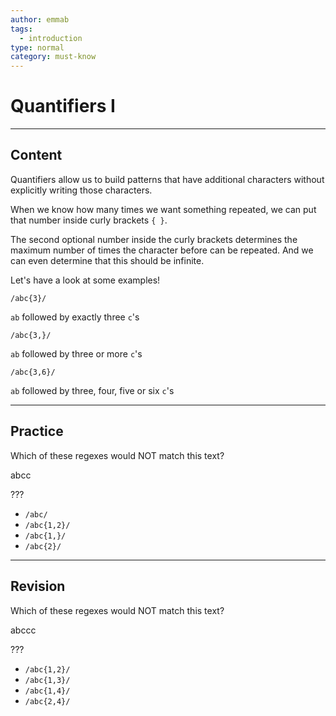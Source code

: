 ```yaml
---
author: emmab
tags:
  - introduction
type: normal
category: must-know
---
```


# Quantifiers I


---

## Content

Quantifiers allow us to build patterns that have additional characters without explicitly writing those characters.

When we know how many times we want something repeated, we can put that number inside curly brackets `{ }`. 

The second optional number inside the curly brackets determines the maximum number of times the character before can be repeated. And we can even determine that this should be infinite.

Let's have a look at some examples!

```plain-text
/abc{3}/
```

`ab` followed by exactly three `c`'s

```plain-text
/abc{3,}/
```

`ab` followed by three or more `c`'s

```plain-text
/abc{3,6}/
```

`ab` followed by three, four, five or six `c`'s


---

## Practice

Which of these regexes would NOT match this text?

abcc

???

- `/abc/`
- `/abc{1,2}/`
- `/abc{1,}/`
- `/abc{2}/`


---

## Revision

Which of these regexes would NOT match this text?

abccc

???

- `/abc{1,2}/`
- `/abc{1,3}/`
- `/abc{1,4}/`
- `/abc{2,4}/`
 
